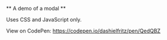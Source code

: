 ** A demo of a modal **

Uses CSS and JavaScript only.

View on CodePen: https://codepen.io/dashielfritz/pen/QedQBZ
